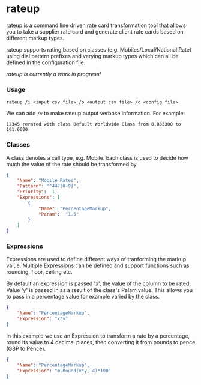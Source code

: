 # rateup
rateup is a command line driven rate card transformation tool that allows you to take a supplier rate card and generate client rate cards based on different markup types.

rateup supports rating based on classes (e.g. Mobiles/Local/National Rate) using dial pattern prefixes and varying markup types which can all be defined in the configuration file.

*rateup is currently a work in progress!*
### Usage
```
rateup /i <input csv file> /o <output csv file> /c <config file>
```
We can add ```/v``` to make rateup output verbose information. For example:
```
12345 rerated with class Default Worldwide Class from 0.833300 to 101.6600
```

### Classes
A class denotes a call type, e.g. Mobile. Each class is used to decide how much the value of the rate should be transformed by.
```json
{
    "Name": "Mobile Rates",
    "Pattern": "^447[0-9]",
    "Priority":  1,
    "Expressions": [
        {
            "Name": "PercentageMarkup",
            "Param":  "1.5"
        }
    ]
}
```

### Expressions
Expressions are used to define different ways of tranforming the markup value. Multiple Expressions can be defined and support functions such as rounding, floor, ceiling etc.

By default an expression is passed 'x', the value of the column to be rated. Value 'y' is passed in as a result of the class's Palam value. This allows you to pass in a percentage value for example varied by the class.
```json
{
    "Name": "PercentageMarkup",
    "Expression": "x*y"
}
```
In this example we use an Expression to transform a rate by a percentage, round its value to 4 decimal places, then converting it from pounds to pence (GBP to Pence).
```json
{
    "Name": "PercentageMarkup",
    "Expression": "m.Round(x*y, 4)*100"
}
```
